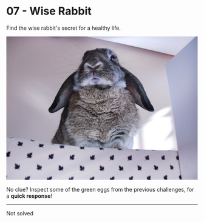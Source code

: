 # 07 - Wise Rabbit

Find the wise rabbit's secret for a healthy life.

![](wiserabbit.jpg)

No clue? Inspect some of the green eggs from the previous challenges, for a **quick response**!

---

Not solved